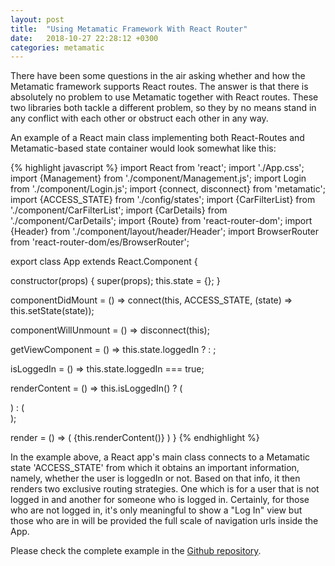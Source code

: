 ```yaml
---
layout: post
title:  "Using Metamatic Framework With React Router"
date:   2018-10-27 22:28:12 +0300
categories: metamatic
---
```


There have been some questions in the air asking whether and how the Metamatic framework supports React routes.
The answer is that there is absolutely no problem to use Metamatic together with React routes. These two libraries both tackle a different
problem, so they by no means stand in any conflict with each other or obstruct each other in any way.

An example of a React main class implementing both React-Routes and Metamatic-based state container would look somewhat like this:

{% highlight javascript %}
import React from 'react';
import './App.css';
import {Management} from './component/Management.js';
import Login from './component/Login.js';
import {connect, disconnect} from 'metamatic';
import {ACCESS_STATE} from './config/states';
import {CarFilterList} from './component/CarFilterList';
import {CarDetails} from './component/CarDetails';
import {Route} from 'react-router-dom';
import {Header} from './component/layout/header/Header';
import BrowserRouter from 'react-router-dom/es/BrowserRouter';

export class App extends React.Component {

  constructor(props) {
    super(props);
    this.state = {};
  }

  componentDidMount = () => connect(this, ACCESS_STATE, (state) => this.setState(state));

  componentWillUnmount = () => disconnect(this);

  getViewComponent = () => this.state.loggedIn ? <Management/> : <Login/>;

  isLoggedIn = () => this.state.loggedIn === true;

  renderContent = () => this.isLoggedIn() ? (
      <div className="containser-fluid">
      <Route path='/' component={Header}/>
      <Route exact path='/cars' component={CarFilterList}/>
      <Route exact path='/cars/:carId' component={CarDetails}/>
    </div>
  ) : (
      <div className="container-fluid">
        <Route path='/' component={Header}/>
        <Login/>
      </div>
  );

  render = () => (
      <BrowserRouter>
        {this.renderContent()}
      </BrowserRouter>
  )
}
{% endhighlight %}

In the example above, a React app's main class connects to a Metamatic state 'ACCESS_STATE' from which it obtains an important
information, namely, whether the user is loggedIn or not. Based on that info, it then renders two exclusive routing strategies. 
One which is for a user that is not logged in and another for someone who is logged in. Certainly, for those who are not logged in,
it's only meaningful to show a "Log In" view but those who are in will be provided the full scale of navigation urls inside the App.

Please check the complete example in the [Github repository](https://github.com/develprr/metamatic-car-app).
